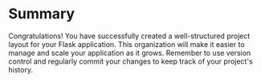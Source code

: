 # Summary

Congratulations! You have successfully created a well-structured project layout for your Flask application. This organization will make it easier to manage and scale your application as it grows. Remember to use version control and regularly commit your changes to keep track of your project's history.
